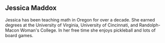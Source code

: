 ## Jessica Maddox

Jessica has been teaching math in Oregon for over a decade. She earned degrees at the University of Virginia, University of Cincinnati, and Randolph-Macon Woman's College. In her free time she enjoys pickleball and lots of board games.
